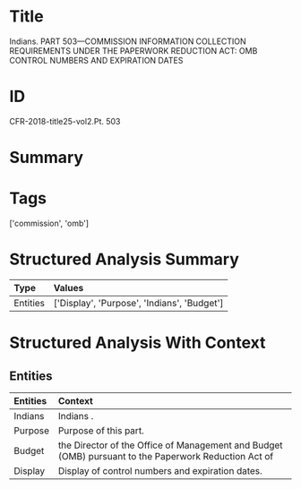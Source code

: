 # Title

 Indians. PART 503—COMMISSION INFORMATION COLLECTION REQUIREMENTS UNDER THE PAPERWORK REDUCTION ACT: OMB CONTROL NUMBERS AND EXPIRATION DATES


# ID

 CFR-2018-title25-vol2.Pt. 503


# Summary




# Tags

['commission', 'omb']


# Structured Analysis Summary

| Type     | Values                                      |
|:---------|:--------------------------------------------|
| Entities | ['Display', 'Purpose', 'Indians', 'Budget'] |


# Structured Analysis With Context

 


## Entities

| Entities   | Context                                                                                              |
|:-----------|:-----------------------------------------------------------------------------------------------------|
| Indians    | Indians .                                                                                            |
| Purpose    | Purpose  of this part.                                                                               |
| Budget     | the Director of the Office of Management and Budget (OMB) pursuant to the Paperwork Reduction Act of |
| Display    | Display  of control numbers and expiration dates.                                                    |


